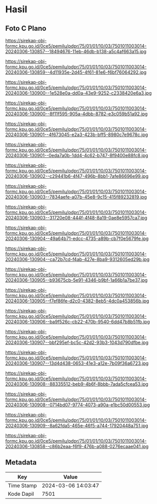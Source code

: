 # Hasil

## Foto C Plano

https://sirekap-obj-formc.kpu.go.id/0ce5/pemilu/pdpr/75/01/01/10/03/7501011003014-20240306-130857--18494676-11eb-46db-b138-a5c4af663a15.jpg

https://sirekap-obj-formc.kpu.go.id/0ce5/pemilu/pdpr/75/01/01/10/03/7501011003014-20240306-130859--4d11935e-2d45-4f61-81e6-f6bf76064292.jpg

https://sirekap-obj-formc.kpu.go.id/0ce5/pemilu/pdpr/75/01/01/10/03/7501011003014-20240306-130900--1e528e0a-dd0a-43e9-9252-c2338420e6a3.jpg

https://sirekap-obj-formc.kpu.go.id/0ce5/pemilu/pdpr/75/01/01/10/03/7501011003014-20240306-130900--8f11f595-905a-4dbb-8782-e3c059b51a92.jpg

https://sirekap-obj-formc.kpu.go.id/0ce5/pemilu/pdpr/75/01/01/10/03/7501011003014-20240306-130901--4f673045-e2a3-423b-bff5-8980c7e9678c.jpg

https://sirekap-obj-formc.kpu.go.id/0ce5/pemilu/pdpr/75/01/01/10/03/7501011003014-20240306-130901--0eda7a0b-1dd4-4c62-b747-8f9400e88fc8.jpg

https://sirekap-obj-formc.kpu.go.id/0ce5/pemilu/pdpr/75/01/01/10/03/7501011003014-20240306-130902--c29441b6-4f47-496b-8bb1-7afe86696e99.jpg

https://sirekap-obj-formc.kpu.go.id/0ce5/pemilu/pdpr/75/01/01/10/03/7501011003014-20240306-130903--7834aefe-a07b-45e8-9c15-415f89232819.jpg

https://sirekap-obj-formc.kpu.go.id/0ce5/pemilu/pdpr/75/01/01/10/03/7501011003014-20240306-130903--31720e08-444f-4f48-8a19-0ae8e5957ca7.jpg

https://sirekap-obj-formc.kpu.go.id/0ce5/pemilu/pdpr/75/01/01/10/03/7501011003014-20240306-130904--49a64b71-edcc-4735-a89b-cb7f0e5679fe.jpg

https://sirekap-obj-formc.kpu.go.id/0ce5/pemilu/pdpr/75/01/01/10/03/7501011003014-20240306-130904--ca72b7cd-f4ab-427e-8ba9-9312605ed29b.jpg

https://sirekap-obj-formc.kpu.go.id/0ce5/pemilu/pdpr/75/01/01/10/03/7501011003014-20240306-130905--b93675cb-5e91-4346-b9bf-1a66b1a7be37.jpg

https://sirekap-obj-formc.kpu.go.id/0ce5/pemilu/pdpr/75/01/01/10/03/7501011003014-20240306-130905--f7ef86fe-d2c0-4382-8eb5-4dc0a453856b.jpg

https://sirekap-obj-formc.kpu.go.id/0ce5/pemilu/pdpr/75/01/01/10/03/7501011003014-20240306-130906--ba9f526c-cb22-470b-9540-6dd47b8b51fb.jpg

https://sirekap-obj-formc.kpu.go.id/0ce5/pemilu/pdpr/75/01/01/10/03/7501011003014-20240306-130907--bbf295ef-bc5c-42d2-93b3-1043d790dfbe.jpg

https://sirekap-obj-formc.kpu.go.id/0ce5/pemilu/pdpr/75/01/01/10/03/7501011003014-20240306-130907--13d4d438-0653-41e3-a12e-7b09f36a6723.jpg

https://sirekap-obj-formc.kpu.go.id/0ce5/pemilu/pdpr/75/01/01/10/03/7501011003014-20240306-130908--88335512-beb9-4b6f-8bbb-7ada5cfcea53.jpg

https://sirekap-obj-formc.kpu.go.id/0ce5/pemilu/pdpr/75/01/01/10/03/7501011003014-20240306-130908--0714bd07-9774-4073-a90a-e1bc50d00553.jpg

https://sirekap-obj-formc.kpu.go.id/0ce5/pemilu/pdpr/75/01/01/10/03/7501011003014-20240306-130909--8a62fda5-465e-46f5-a744-17920448a751.jpg

https://sirekap-obj-formc.kpu.go.id/0ce5/pemilu/pdpr/75/01/01/10/03/7501011003014-20240306-130858--c86b2eaa-f6f9-476b-a088-0276ecaae041.jpg


## Metadata

| Key        | Value               |
| ---------- | ------------------- |
| Time Stamp | 2024-03-06 14:03:47 |
| Kode Dapil | 7501                |



